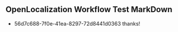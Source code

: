 ## OpenLocalization Workflow Test MarkDown
* 56d7c688-7f0e-41ea-8297-72d8441d0363 thanks!

<!--HONumber=Sep16_HO1-->


